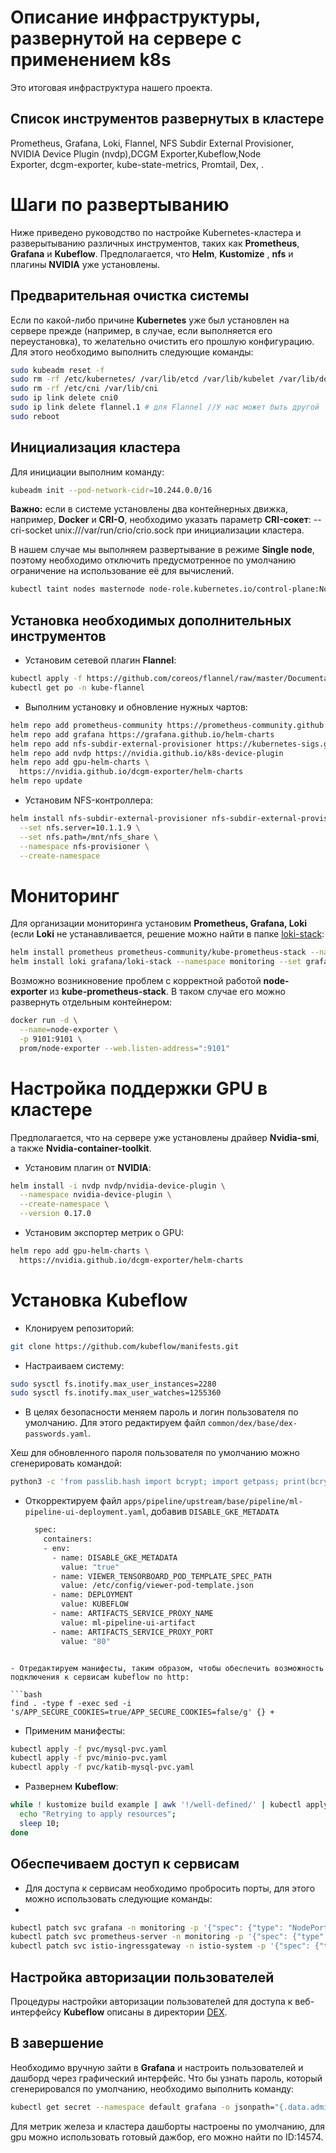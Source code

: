 # Описание инфраструктуры, развернутой на сервере с применением k8s

Это итоговая инфраструктура нашего проекта.

## Список инструментов развернутых в кластере
 
Prometheus, Grafana, Loki, Flannel, NFS Subdir External Provisioner, NVIDIA Device Plugin (nvdp),DCGM Exporter,Kubeflow,Node Exporter, dcgm-exporter, kube-state-metrics, Promtail, Dex, .
 

# Шаги по развертыванию

Ниже приведено руководство по настройке Kubernetes-кластера и разверытыванию различных инструментов, таких как **Prometheus**, **Grafana** и **Kubeflow**. Предполагается, что **Helm**, **Kustomize** , **nfs** и плагины **NVIDIA** уже установлены.  

## Предварительная очистка системы

Если по какой-либо причине **Kubernetes** уже был установлен на сервере прежде (например, в случае, если выполняется его переустановка), то желательно  очистить его прошлую конфигурацию. Для этого необходимо выполнить следующие команды:

```bash
sudo kubeadm reset -f
sudo rm -rf /etc/kubernetes/ /var/lib/etcd /var/lib/kubelet /var/lib/dockershim /var/run/kubernetes
sudo rm -rf /etc/cni /var/lib/cni
sudo ip link delete cni0
sudo ip link delete flannel.1 # для Flannel //У нас может быть другой
sudo reboot
```

## Инициализация кластера
 
Для инициации выполним команду:

```bash
kubeadm init --pod-network-cidr=10.244.0.0/16
```

**Важно:** если в системе установлены два контейнерных движка, например, **Docker** и **CRI-O**, необходимо указать параметр **CRI-сокет**: --cri-socket unix:///var/run/crio/crio.sock при инициализации кластера.

В нашем случае мы выполняем развертывание в режиме **Single node**, поэтому необходимо отключить предусмотренное по умолчанию ограничение на использование её для вычислений.

```bash
kubectl taint nodes masternode node-role.kubernetes.io/control-plane:NoSchedule-
```

## Установка необходимых дополнительных инструментов

- Установим сетевой плагин **Flannel**:

```bash
kubectl apply -f https://github.com/coreos/flannel/raw/master/Documentation/kube-flannel.yml
kubectl get po -n kube-flannel
```
- Выполним установку и обновление нужных чартов:

```bash
helm repo add prometheus-community https://prometheus-community.github.io/helm-charts
helm repo add grafana https://grafana.github.io/helm-charts
helm repo add nfs-subdir-external-provisioner https://kubernetes-sigs.github.io/nfs-subdir-external-provisioner/
helm repo add nvdp https://nvidia.github.io/k8s-device-plugin
helm repo add gpu-helm-charts \
  https://nvidia.github.io/dcgm-exporter/helm-charts
helm repo update
```

- Установим NFS-контроллера:

```bash
helm install nfs-subdir-external-provisioner nfs-subdir-external-provisioner/nfs-subdir-external-provisioner \
  --set nfs.server=10.1.1.9 \
  --set nfs.path=/mnt/nfs_share \
  --namespace nfs-provisioner \
  --create-namespace
```

# Мониторинг

Для организации мониторинга установим **Prometheus, Grafana, Loki** (если **Loki** не устанавливается, решение можно найти в папке [loki-stack](https://github.com/Team2RoboTech1TOrg/RoboTech-DO/tree/main/k8s/loki-stack):

```bash
helm install prometheus prometheus-community/kube-prometheus-stack --namespace monitoring --create-namespace
helm install loki grafana/loki-stack --namespace monitoring --set grafana.enabled=false
```

Возможно возникновение проблем с корректной работой **node-exporter** из **kube-prometheus-stack**. В таком случае его можно развернуть отдельным контейнером:

```bash
docker run -d \
  --name=node-exporter \
  -p 9101:9101 \
  prom/node-exporter --web.listen-address=":9101"
```
  
# Настройка поддержки GPU в кластере

Предполагается, что на сервере уже установлены драйвер **Nvidia-smi**, а также **Nvidia-container-toolkit**.

- Установим плагин от **NVIDIA**:

```bash
helm install -i nvdp nvdp/nvidia-device-plugin \
  --namespace nvidia-device-plugin \
  --create-namespace \
  --version 0.17.0
```

- Установим экспортер метрик о GPU:

```bash
helm repo add gpu-helm-charts \
  https://nvidia.github.io/dcgm-exporter/helm-charts
```

# Установка Kubeflow

- Клонируем репозиторий:

```bash
git clone https://github.com/kubeflow/manifests.git
```

- Настраиваем систему:
```bash
sudo sysctl fs.inotify.max_user_instances=2280
sudo sysctl fs.inotify.max_user_watches=1255360
```
- В целях безопасности меняем пароль и логин пользователя по умолчанию. Для этого редактируем файл `common/dex/base/dex-passwords.yaml`.

Хеш для обновленного пароля пользователя по умолчанию можно сгенерировать командой: 

```bash
python3 -c 'from passlib.hash import bcrypt; import getpass; print(bcrypt.using(rounds=12, ident="2y").hash(getpass.getpass()))'
```

- Откорректируем файл `apps/pipeline/upstream/base/pipeline/ml-pipeline-ui-deployment.yaml`, добавив `DISABLE_GKE_METADATA`
  
  ```bash
    spec:
      containers:
      - env:
        - name: DISABLE_GKE_METADATA
          value: "true"
        - name: VIEWER_TENSORBOARD_POD_TEMPLATE_SPEC_PATH
          value: /etc/config/viewer-pod-template.json
        - name: DEPLOYMENT
          value: KUBEFLOW
        - name: ARTIFACTS_SERVICE_PROXY_NAME
          value: ml-pipeline-ui-artifact
        - name: ARTIFACTS_SERVICE_PROXY_PORT
          value: "80"
```

- Отредактируем манифесты, таким образом, чтобы обеспечить возможность подключения к сервисам kubeflow по http:
  
```bash
find . -type f -exec sed -i 's/APP_SECURE_COOKIES=true/APP_SECURE_COOKIES=false/g' {} +
```

- Применим манифесты:

```bash
kubectl apply -f pvc/mysql-pvc.yaml
kubectl apply -f pvc/minio-pvc.yaml
kubectl apply -f pvc/katib-mysql-pvc.yaml
```

- Развернем **Kubeflow**:

```bash
while ! kustomize build example | awk '!/well-defined/' | kubectl apply -f -; do 
  echo "Retrying to apply resources"; 
  sleep 10; 
done
```

## Обеспечиваем доступ к сервисам

- Для доступа к сервисам необходимо пробросить порты, для этого можно использовать следующие команды:
- 
```bash
kubectl patch svc grafana -n monitoring -p '{"spec": {"type": "NodePort"}}'   
kubectl patch svc prometheus-server -n monitoring -p '{"spec": {"type": "NodePort"}}'
kubectl patch svc istio-ingressgateway -n istio-system -p '{"spec": {"type": "NodePort"}}'
```

## Настройка авторизации пользователей

Процедуры настройки авторизации пользователей для доступа к веб-интерфейсу **Kubeflow** описаны в директории [DEX](https://github.com/Team2RoboTech1TOrg/RoboTech-DO/tree/main/k8s/DEX).

## В завершение 


Необходимо вручную зайти в **Grafana** и настроить пользователей и дашборд через графический интерфейс. Что бы узнать пароль, который сгенерировался по умолчанию, необходимо выполнить команду:

```bash
kubectl get secret --namespace default grafana -o jsonpath="{.data.admin-password}" | base64 --decode ; echo 
```
Для метрик железа и кластера дашборты настроены по умолчанию,  для gpu можно использовать готовый дажбор, его можно найти по ID:14574. 
